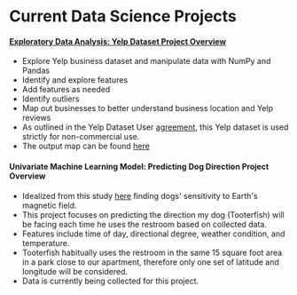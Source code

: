# Current Data Science Projects

#### [Exploratory Data Analysis: Yelp Dataset Project Overview](https://github.com/dgonzales8096/Dennis_Gonzales_Project_Portfolio/blob/main/Yelp%20EDA%20Project.ipynb)

- Explore Yelp business dataset and manipulate data with NumPy and Pandas
- Identify and explore features 
- Add features as needed
- Identify outliers
- Map out businesses to better understand business location and Yelp reviews
- As outlined in the Yelp Dataset User [agreement](https://github.com/dgonzales8096/Dennis_Gonzales_Project_Portfolio/blob/main/Yelp_Dataset_User_Agreement.pdf), this Yelp dataset is used strictly for non-commercial use.
- The output map can be found [here](https://dgonzales8096.github.io/Dennis_Gonzales_Project_html_files/Yelp_biz_map.html)


#### Univariate Machine Learning Model: Predicting Dog Direction Project Overview

- Idealized from this study [here](chrome-extension://efaidnbmnnnibpcajpcglclefindmkaj/viewer.html?pdfurl=https%3A%2F%2Ffrontiersinzoology.biomedcentral.com%2Ftrack%2Fpdf%2F10.1186%2F1742-9994-10-80.pdf&clen=1493799&chunk=true) finding dogs' sensitivity to Earth's magnetic field.
- This project focuses on predicting the direction my dog (Tooterfish) will be facing each time he uses the restroom based on collected data.
- Features include time of day, directional degree, weather condition, and temperature.
- Tooterfish habitually uses the restroom in the same 15 square foot area in a park close to our apartment, therefore only one set of latitude and longitude will be considered.
- Data is currently being collected for this project.
